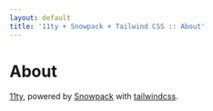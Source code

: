 ```yaml
---
layout: default
title: '11ty + Snowpack + Tailwind CSS :: About'
---
```


# About

[11ty](https://www.11ty.dev/), powered by [Snowpack](https://www.snowpack.dev/)
with [tailwindcss](https://tailwindcss.com).
